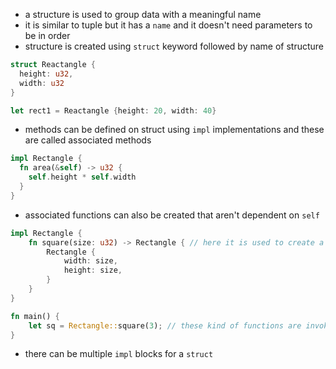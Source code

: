 - a structure is used to group data with a meaningful name
- it is similar to tuple but it has a `name` and it doesn't need parameters to be in order
- structure is created using `struct` keyword followed by name of structure

```rust
struct Reactangle {
  height: u32,
  width: u32
}

let rect1 = Reactangle {height: 20, width: 40}
```

- methods can be defined on struct using `impl` implementations and these are called associated methods

```rust
impl Rectangle {
  fn area(&self) -> u32 {
    self.height * self.width
  }
}
```

- associated functions can also be created that aren't dependent on `self`

```rust
impl Rectangle {
    fn square(size: u32) -> Rectangle { // here it is used to create a new instance of Reactangle
        Rectangle {
            width: size,
            height: size,
        }
    }
}

fn main() {
    let sq = Rectangle::square(3); // these kind of functions are invoked using :: operator
}
```

- there can be multiple `impl` blocks for a `struct`

